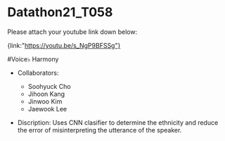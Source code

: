 # Datathon21_T058

Please attach your youtube link down below:

{link:"https://youtu.be/s_NgP9BFSSg"}

#Voice♭ Harmony

 - Collaborators:
    - Soohyuck Cho
    - Jihoon Kang
    - Jinwoo Kim
    - Jaewook Lee

 - Discription:
    Uses CNN clasifier to determine the ethnicity and reduce the error of misinterpreting the utterance of the speaker.
